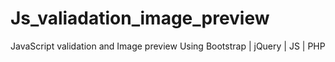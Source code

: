 # Js_valiadation_image_preview
JavaScript validation and Image preview Using Bootstrap | jQuery | JS | PHP
